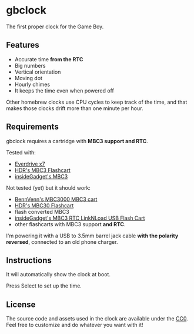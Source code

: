 # gbclock
The first proper clock for the Game Boy.

## Features
* Accurate time **from the RTC**
* Big numbers
* Vertical orientation
* Moving dot
* Hourly chimes
* It keeps the time even when powered off

Other homebrew clocks use CPU cycles to keep track of the time, and that makes those clocks drift more than one minute per hour.

## Requirements

gbclock requires a cartridge with **MBC3 support and RTC**.

Tested with:
* [Everdrive x7](https://krikzz.com/our-products/cartridges/edgbx7.html)
* [HDR's MBC3 Flashcart](https://github.com/HDR/MBC3-Flashcart)
* [insideGadget's MBC3](https://shop.insidegadgets.com/product/gameboy-2mb-32kb-fram-mbc3-with-rtc-flash-cart/) 

Not tested (yet) but it should work:
* [BennVenn's MBC3000 MBC3 cart](https://bennvenn.myshopify.com/products/mbc3000-rtc-gbc-cart?variant=39901988454503)
* [HDR's MBC30 Flashcart](https://github.com/HDR/MBC30-Flashcart)
* flash converted MBC3
* [insideGadget's MBC3 RTC LinkNLoad USB Flash Cart](https://shop.insidegadgets.com/product/gameboy-mbc3-rtc-linknload-usb-flash-cart-works-with-pokemon-games-hacks-like-cc/) 
* other flashcarts with MBC3 support **and RTC**.

I'm powering it with a USB to 3.5mm barrel jack cable **with the polarity reversed**, connected to an old phone charger.

## Instructions

It will automatically show the clock at boot.

Press Select to set up the time.

## License
The source code and assets used in the clock are available under the [CC0](https://creativecommons.org/share-your-work/public-domain/cc0/). Feel free to customize and do whatever you want with it!


